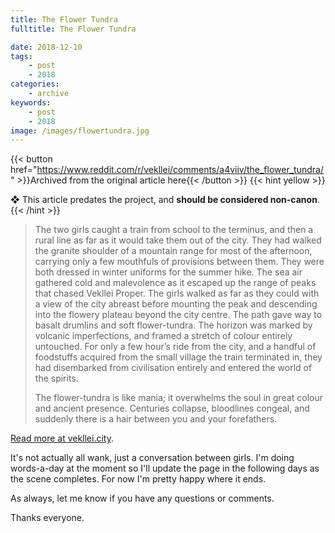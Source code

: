```yaml
---
title: The Flower Tundra
fulltitle: The Flower Tundra

date: 2018-12-10
tags:
    - post
    - 2018
categories:
    - archive
keywords:
    - post
    - 2018
image: /images/flowertundra.jpg
---
```

{{< button href="https://www.reddit.com/r/vekllei/comments/a4viiv/the_flower_tundra/" >}}Archived from the original article here{{< /button >}}
{{< hint yellow >}}

❖ This article predates the project, and **should be considered non-canon**.
{{< /hint >}}

>The two girls caught a train from school to the terminus, and then a rural line as far as it would take them out of the city. They had walked the granite shoulder of a mountain range for most of the afternoon, carrying only a few mouthfuls of provisions between them. They were both dressed in winter uniforms for the summer hike. The sea air gathered cold and malevolence as it escaped up the range of peaks that chased Vekllei Proper. The girls walked as far as they could with a view of the city abreast before mounting the peak and descending into the flowery plateau beyond the city centre. The path gave way to basalt drumlins and soft flower-tundra. The horizon was marked by volcanic imperfections, and framed a stretch of colour entirely untouched. For only a few hour’s ride from the city, and a handful of foodstuffs acquired from the small village the train terminated in, they had disembarked from civilisation entirely and entered the world of the spirits.
>
>The flower-tundra is like mania; it overwhelms the soul in great colour and ancient presence. Centuries collapse, bloodlines congeal, and suddenly there is a hair between you and your forefathers.

[Read more at vekllei.city](https://vekllei.city/2018/12/10/the-flower-tundra/).

It's not actually all wank, just a conversation between girls. I'm doing words-a-day at the moment so I'll update the page in the following days as the scene completes. For now I'm pretty happy where it ends.

As always, let me know if you have any questions or comments.

Thanks everyone.

